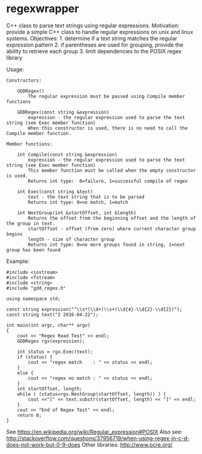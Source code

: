 # regexwrapper

C++ class to parse text strings using regular expressions.
Motivation: provide a simple C++ class to handle regular expressions on unix and linux systems.
Objectives:
    1. determine if a text string matches the regular expression pattern
    2. if parentheses are used for grouping, provide the ability to retrieve each group
    3. limit dependencies to the POSIX regex library

Usage:

    Constructors:

        GDDRegex()
            The regular expression must be passed using Compile member functions

        GDDRegex(const string &expression)
            expression - the regular expression used to parse the text string (see Exec member function)
            When this constructor is used, there is no need to call the Compile member function.

    Member functions:

        int Compile(const string &expression)       
            expression - the regular expression used to parse the text string (see Exec member function)
            This member function must be called when the empty constructor is used.
            Returns int type:  0=failure, 1=successful compile of regex

        int Exec(const string &text)
            text - the text string that is to be parsed
            Returns int type: 0=no match, 1=match

        int NextGroup(int &startOffset, int &length)
            Returns the offset from the beginning offset and the length of the group in text.
            startOffset - offset (from zero) where current character group begins
            length - size of character group
            Returns int type: 0=no more groups found in string, 1=next group has been found

    

Example:
    
    #include <iostream>
    #include <fstream>
    #include <string>
    #include "gdd_regex.h"

    using namespace std;

    const string expression("^\\s*(\\d+)\\s+(\\d{4}-\\d{2}-\\d{2})");
    const string text("2 2016-04-22");

    int main(int argc, char** argv)
    {
        cout << "Regex Read Test" << endl;
        GDDRegex rgx(expression);
    
        int status = rgx.Exec(text);
        if (status) {
            cout << "regex match    : " << status << endl;
        }
        else {
            cout << "regex no match : " << status << endl;
        }
        int startOffset, length;
        while ( (status=rgx.NextGroup(startOffset, length)) ) {
            cout <<"[" << text.substr(startOffset, length) << "]" << endl;
        }
        cout << "End of Regex Test" << endl;
        return 0;
    }


See https://en.wikipedia.org/wiki/Regular_expression#POSIX
Also see: http://stackoverflow.com/questions/37956719/when-using-regex-in-c-d-does-not-work-but-0-9-does
Other libraries: http://www.pcre.org/

